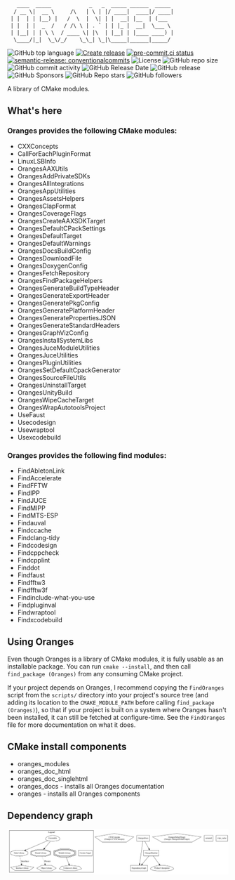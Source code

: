 <!-- markdownlint-disable -->
<!-- editorconfig-checker-disable -->
```
   ____  _____            _   _  _____ ______  _____
  / __ \|  __ \     /\   | \ | |/ ____|  ____|/ ____|
 | |  | | |__) |   /  \  |  \| | |  __| |__  | (___
 | |  | |  _  /   / /\ \ | . ` | | |_ |  __|  \___ \
 | |__| | | \ \  / ____ \| |\  | |__| | |____ ____) |
  \____/|_|  \_\/_/    \_\_| \_|\_____|______|_____/
```

![GitHub top language](https://img.shields.io/github/languages/top/benthevining/Oranges)
[![Create release](https://github.com/benthevining/Oranges/actions/workflows/release.yml/badge.svg)](https://github.com/benthevining/Oranges/actions/workflows/release.yml)
[![pre-commit.ci status](https://results.pre-commit.ci/badge/github/benthevining/Oranges/main.svg)](https://results.pre-commit.ci/latest/github/benthevining/Oranges/main)
[![semantic-release: conventionalcommits](https://img.shields.io/badge/semantic--release-conventionalcommits-e10079?logo=semantic-release)](https://github.com/semantic-release/semantic-release)
![License](https://img.shields.io/github/license/benthevining/Oranges)
![GitHub repo size](https://img.shields.io/github/repo-size/benthevining/Oranges)
![GitHub commit activity](https://img.shields.io/github/commit-activity/m/benthevining/Oranges)
![GitHub Release Date](https://img.shields.io/github/release-date/benthevining/Oranges)
![GitHub release](https://img.shields.io/github/v/release/benthevining/Oranges)
![GitHub Sponsors](https://img.shields.io/github/sponsors/benthevining?style=social)
![GitHub Repo stars](https://img.shields.io/github/stars/benthevining/Oranges?style=social)
![GitHub followers](https://img.shields.io/github/followers/benthevining?style=social)

A library of CMake modules.

## What's here

### Oranges provides the following CMake modules:

  * CXXConcepts
  * CallForEachPluginFormat
  * LinuxLSBInfo
  * OrangesAAXUtils
  * OrangesAddPrivateSDKs
  * OrangesAllIntegrations
  * OrangesAppUtilities
  * OrangesAssetsHelpers
  * OrangesClapFormat
  * OrangesCoverageFlags
  * OrangesCreateAAXSDKTarget
  * OrangesDefaultCPackSettings
  * OrangesDefaultTarget
  * OrangesDefaultWarnings
  * OrangesDocsBuildConfig
  * OrangesDownloadFile
  * OrangesDoxygenConfig
  * OrangesFetchRepository
  * OrangesFindPackageHelpers
  * OrangesGenerateBuildTypeHeader
  * OrangesGenerateExportHeader
  * OrangesGeneratePkgConfig
  * OrangesGeneratePlatformHeader
  * OrangesGeneratePropertiesJSON
  * OrangesGenerateStandardHeaders
  * OrangesGraphVizConfig
  * OrangesInstallSystemLibs
  * OrangesJuceModuleUtilities
  * OrangesJuceUtilities
  * OrangesPluginUtilities
  * OrangesSetDefaultCpackGenerator
  * OrangesSourceFileUtils
  * OrangesUninstallTarget
  * OrangesUnityBuild
  * OrangesWipeCacheTarget
  * OrangesWrapAutotoolsProject
  * UseFaust
  * Usecodesign
  * Usewraptool
  * Usexcodebuild

### Oranges provides the following find modules:

  * FindAbletonLink
  * FindAccelerate
  * FindFFTW
  * FindIPP
  * FindJUCE
  * FindMIPP
  * FindMTS-ESP
  * Findauval
  * Findccache
  * Findclang-tidy
  * Findcodesign
  * Findcppcheck
  * Findcpplint
  * Finddot
  * Findfaust
  * Findfftw3
  * Findfftw3f
  * Findinclude-what-you-use
  * Findpluginval
  * Findwraptool
  * Findxcodebuild

## Using Oranges

Even though Oranges is a library of CMake modules, it is fully usable as an installable package.
You can run `cmake --install`, and then call `find_package (Oranges)` from any consuming CMake project.

If your project depends on Oranges, I recommend copying the `FindOranges` script from the `scripts/` directory into your project's source tree (and adding its location to the `CMAKE_MODULE_PATH` before calling `find_package (Oranges)`), so that if your project is built on a system where Oranges hasn't been installed, it can still be fetched at configure-time.
See the `FindOranges` file for more documentation on what it does.

## CMake install components
  * oranges_modules
  * oranges_doc_html
  * oranges_doc_singlehtml
  * oranges_docs - installs all Oranges documentation
  * oranges - installs all Oranges components

## Dependency graph

<p align="center">
  <img src="https://github.com/benthevining/Oranges/blob/main/util/deps_graph.png" alt="Oranges dependency graph"/>
</p>
